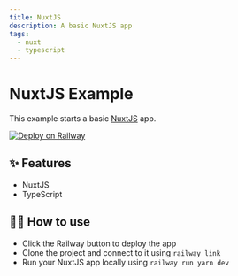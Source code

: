 ```yaml
---
title: NuxtJS
description: A basic NuxtJS app
tags:
  - nuxt
  - typescript
---
```


# NuxtJS Example

This example starts a basic [NuxtJS](https://nuxtjs.org/) app.

[![Deploy on Railway](https://railway.app/button.svg)](https://railway.app/new?template=https%3A%2F%2Fgithub.com%2Frailwayapp%2Fexamples%2Ftree%2Fmaster%2Fexamples%2Fnuxtjs)

## ✨ Features

- NuxtJS
- TypeScript

## 💁‍♀️ How to use

- Click the Railway button to deploy the app
- Clone the project and connect to it using `railway link`
- Run your NuxtJS app locally using `railway run yarn dev`
